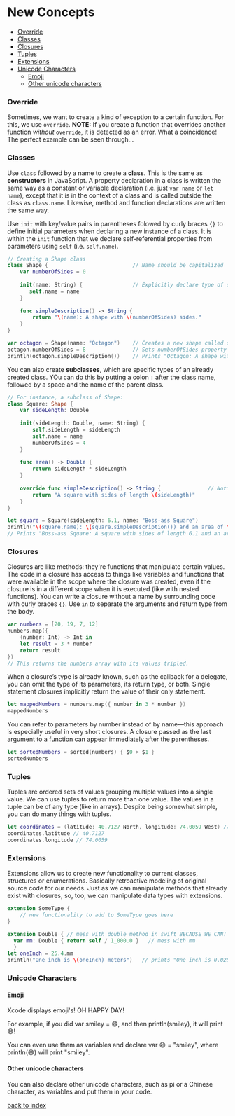 # New Concepts

  * [Override](./NewConcepts.md#override)
  * [Classes](./NewConcepts.md#classes)
  * [Closures](./NewConcepts.md#closures)
  * [Tuples](./NewConcepts.md#tuples)
  * [Extensions](./NewConcepts.md#extensions)
  * [Unicode Characters](./NewConcepts.md#unicode-characters)
    * [Emoji](./NewConcepts.md#emoji)
    * [Other unicode characters](./NewConcepts.md#other-unicode-characters)

### Override

Sometimes, we want to create a kind of exception to a certain function. For this, we use `override`. **NOTE:** If you create a function that overrides another function *without* `override`, it is detected as an error.
What a coincidence! The perfect example can be seen through...

### Classes

Use `class` followed by a name to create a **class**. This is the same as **constructors** in JavaScript. A property declaration in a class is written the same way as a constant or variable declaration (i.e. just `var name` or `let name`), except that it is in the context of a class and is called outside the class as `class.name`. Likewise, method and function declarations are written the same way.

Use `init` with key/value pairs in parentheses folowed by curly braces `{}` to define initial parameters when declaring a new instance of a class. It is within the `init` function that we declare self-referential properties from parameters using `self` (i.e. `self.name`).
```swift
// Creating a Shape class
class Shape {                           // Name should be capitalized
    var numberOfSides = 0   
    
    init(name: String) {                // Explicitly declare type of data
       self.name = name
    }
    
    func simpleDescription() -> String {
        return "\(name): A shape with \(numberOfSides) sides."
    }
}

var octagon = Shape(name: "Octagon")    // Creates a new shape called octagon with name set to "Octagon"
octagon.numberOfSides = 8               // Sets numberOfSides property of octagon
println(octagon.simpleDescription())    // Prints "Octagon: A shape with 8 sides."
```

You can also create **subclasses**, which are specific types of an already created class. YOu can do this by putting a colon `:` after the class name, followed by a space and the name of the parent class.
```swift
// For instance, a subclass of Shape:
class Square: Shape {
    var sideLength: Double
    
    init(sideLength: Double, name: String) {
        self.sideLength = sideLength
        self.name = name
        numberOfSides = 4
    }
    
    func area() -> Double {
        return sideLength * sideLength
    }
    
    override func simpleDescription() -> String {               // Notice the override!
        return "A square with sides of length \(sideLength)"
    }
}

let square = Square(sideLength: 6.1, name: "Boss-ass Square")
println("\(square.name): \(square.simpleDescription()) and an area of \(square.area()).")
// Prints "Boss-ass Square: A square with sides of length 6.1 and an area of 37.21."

```


### Closures

Closures are like methods: they're functions that manipulate certain values. The code in a closure has access to things like variables and functions that were available in the scope where the closure was created, even if the closure is in a different scope when it is executed (like with nested functions). You can write a closure without a name by surrounding code with curly braces `{}`. Use `in` to separate the arguments and return type from the body. 
```swift
var numbers = [20, 19, 7, 12]
numbers.map({
    (number: Int) -> Int in
    let result = 3 * number
    return result
})
// This returns the numbers array with its values tripled.
```

When a closure’s type is already known, such as the callback for a delegate, you can omit the type of its parameters, its return type, or both. Single statement closures implicitly return the value of their only statement.
```swift
let mappedNumbers = numbers.map({ number in 3 * number })
mappedNumbers
```

You can refer to parameters by number instead of by name—this approach is especially useful in very short closures. A closure passed as the last argument to a function can appear immediately after the parentheses.
```swift
let sortedNumbers = sorted(numbers) { $0 > $1 }
sortedNumbers
```

### Tuples

Tuples are ordered sets of values grouping multiple values into a single value. We can use tuples to return more than one value. The values in a tuple can be of any type (like in arrays). 
Despite being somewhat simple, you can do many things with tuples.

```swift
let coordinates = (latitude: 40.7127 North, longitude: 74.0059 West) // Coordinates to NYC
coordinates.latitude // 40.7127
coordinates.longitude // 74.0059
```

### Extensions

Extensions allow us to create new functionality to current classes, structures or enumerations. Basically retroactive modeling of original source code for our needs. Just as we can manipulate methods that already exist with closures, so, too, we can manipulate data types with extensions. 

```Swift 
extension SomeType {
    // new functionality to add to SomeType goes here
}

extension Double { // mess with double method in swift BECAUSE WE CAN!
  var mm: Double { return self / 1_000.0 }   // mess with mm
  }
let oneInch = 25.4.mm
println("One inch is \(oneInch) meters")   // prints "One inch is 0.0254 meters"
```
### Unicode Characters

#### Emoji

Xcode displays emoji's! OH HAPPY DAY!

For example, if you did var smiley = 😄, and then println(smiley), it will print 😄!

You can even use them as variables and declare var 😄 = "smiley", where println(😄) will print "smiley".

#### Other unicode characters

You can also declare other unicode characters, such as pi or a Chinese character, as variables and put them in your code.


[back to index](./README.md)
